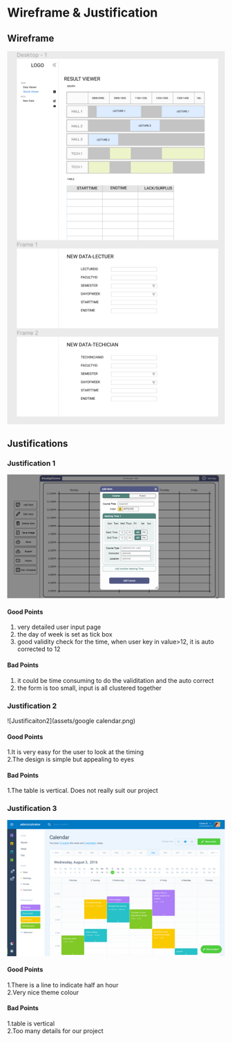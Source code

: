 # Wireframe & Justification


## Wireframe

![Wireframe](assets/resultviewer-wireframe.PNG)

## Justifications

### Justification 1



![Justificaiton1](assets/Gizmo.png)

#### Good Points

1. very detailed user input page
2. the day of week is set as tick box</br>
3. good validity check for the time, when user key in value>12, it is auto corrected to 12

#### Bad Points

1. it could be time consuming to do the validitation and the auto correct
2. the form is too small, input is all clustered together
### Justification 2
![Justificaiton2](assets/google calendar.png)
#### Good Points
1.It is very easy for the user to look at the timing</br>
2.The design is simple but appealing to eyes</br>
#### Bad Points
1.The table is vertical. Does not really suit our project</br>


### Justification 3
![Justificaiton3](assets/xdguru-administrator-ui-today.png)
#### Good Points
1.There is a line to indicate half an hour</br>
2.Very nice theme colour</br>
#### Bad Points
1.table is vertical</br>
2.Too many details for our project</br>
